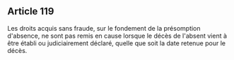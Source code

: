 Article 119
----
Les droits acquis sans fraude, sur le fondement de la présomption d'absence, ne
sont pas remis en cause lorsque le décès de l'absent vient à être établi ou
judiciairement déclaré, quelle que soit la date retenue pour le décès.
